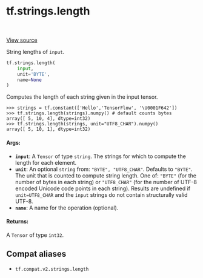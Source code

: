<div itemscope itemtype="http://developers.google.com/ReferenceObject">
<meta itemprop="name" content="tf.strings.length" />
<meta itemprop="path" content="Stable" />
</div>

# tf.strings.length

<!-- Insert buttons and diff -->

<table class="tfo-notebook-buttons tfo-api" align="left">
</table>

<a target="_blank" href="/code/stable/tensorflow/python/ops/string_ops.py">View source</a>



String lengths of `input`.

``` python
tf.strings.length(
    input,
    unit='BYTE',
    name=None
)
```



<!-- Placeholder for "Used in" -->

Computes the length of each string given in the input tensor.

```
>>> strings = tf.constant(['Hello','TensorFlow', '\U0001F642'])
>>> tf.strings.length(strings).numpy() # default counts bytes
array([ 5, 10, 4], dtype=int32)
>>> tf.strings.length(strings, unit="UTF8_CHAR").numpy()
array([ 5, 10, 1], dtype=int32)
```

#### Args:


* <b>`input`</b>: A `Tensor` of type `string`.
  The strings for which to compute the length for each element.
* <b>`unit`</b>: An optional `string` from: `"BYTE", "UTF8_CHAR"`. Defaults to `"BYTE"`.
  The unit that is counted to compute string length.  One of: `"BYTE"` (for
  the number of bytes in each string) or `"UTF8_CHAR"` (for the number of UTF-8
  encoded Unicode code points in each string).  Results are undefined
  if `unit=UTF8_CHAR` and the `input` strings do not contain structurally
  valid UTF-8.
* <b>`name`</b>: A name for the operation (optional).


#### Returns:

A `Tensor` of type `int32`.


## Compat aliases

* `tf.compat.v2.strings.length`

